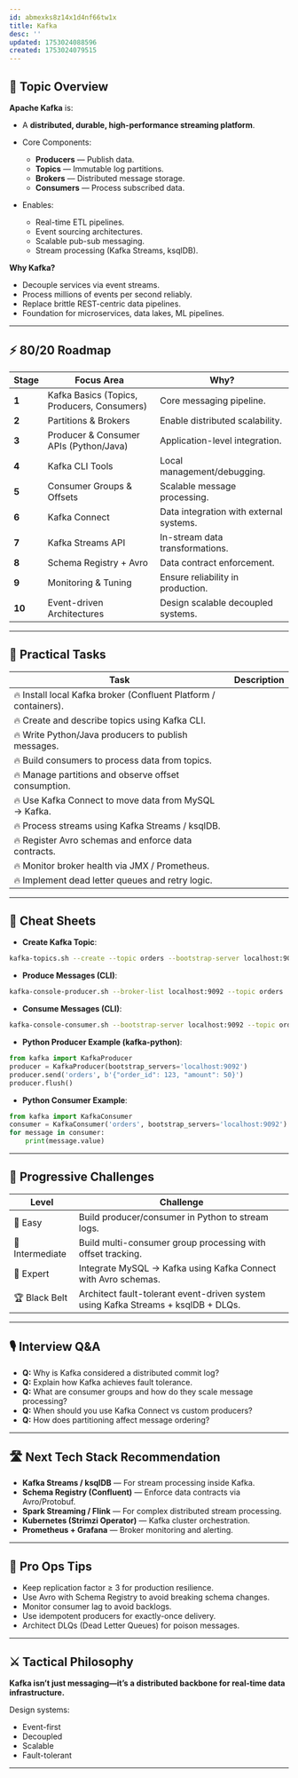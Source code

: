 ```yaml
---
id: abmexks8z14x1d4nf66tw1x
title: Kafka
desc: ''
updated: 1753024088596
created: 1753024079515
---
```


## 📌 Topic Overview

**Apache Kafka** is:

* A **distributed, durable, high-performance streaming platform**.
* Core Components:

  * **Producers** — Publish data.
  * **Topics** — Immutable log partitions.
  * **Brokers** — Distributed message storage.
  * **Consumers** — Process subscribed data.
* Enables:

  * Real-time ETL pipelines.
  * Event sourcing architectures.
  * Scalable pub-sub messaging.
  * Stream processing (Kafka Streams, ksqlDB).

**Why Kafka?**

* Decouple services via event streams.
* Process millions of events per second reliably.
* Replace brittle REST-centric data pipelines.
* Foundation for microservices, data lakes, ML pipelines.

---

## ⚡ 80/20 Roadmap

| Stage  | Focus Area                                  | Why?                                    |
| ------ | ------------------------------------------- | --------------------------------------- |
| **1**  | Kafka Basics (Topics, Producers, Consumers) | Core messaging pipeline.                |
| **2**  | Partitions & Brokers                        | Enable distributed scalability.         |
| **3**  | Producer & Consumer APIs (Python/Java)      | Application-level integration.          |
| **4**  | Kafka CLI Tools                             | Local management/debugging.             |
| **5**  | Consumer Groups & Offsets                   | Scalable message processing.            |
| **6**  | Kafka Connect                               | Data integration with external systems. |
| **7**  | Kafka Streams API                           | In-stream data transformations.         |
| **8**  | Schema Registry + Avro                      | Data contract enforcement.              |
| **9**  | Monitoring & Tuning                         | Ensure reliability in production.       |
| **10** | Event-driven Architectures                  | Design scalable decoupled systems.      |

---

## 🚀 Practical Tasks

| Task                                                             | Description |
| ---------------------------------------------------------------- | ----------- |
| 🔥 Install local Kafka broker (Confluent Platform / containers). |             |
| 🔥 Create and describe topics using Kafka CLI.                   |             |
| 🔥 Write Python/Java producers to publish messages.              |             |
| 🔥 Build consumers to process data from topics.                  |             |
| 🔥 Manage partitions and observe offset consumption.             |             |
| 🔥 Use Kafka Connect to move data from MySQL → Kafka.            |             |
| 🔥 Process streams using Kafka Streams / ksqlDB.                 |             |
| 🔥 Register Avro schemas and enforce data contracts.             |             |
| 🔥 Monitor broker health via JMX / Prometheus.                   |             |
| 🔥 Implement dead letter queues and retry logic.                 |             |

---

## 🧾 Cheat Sheets

* **Create Kafka Topic**:

```bash
kafka-topics.sh --create --topic orders --bootstrap-server localhost:9092 --partitions 3 --replication-factor 1
```

* **Produce Messages (CLI)**:

```bash
kafka-console-producer.sh --broker-list localhost:9092 --topic orders
```

* **Consume Messages (CLI)**:

```bash
kafka-console-consumer.sh --bootstrap-server localhost:9092 --topic orders --from-beginning
```

* **Python Producer Example (kafka-python)**:

```python
from kafka import KafkaProducer
producer = KafkaProducer(bootstrap_servers='localhost:9092')
producer.send('orders', b'{"order_id": 123, "amount": 50}')
producer.flush()
```

* **Python Consumer Example**:

```python
from kafka import KafkaConsumer
consumer = KafkaConsumer('orders', bootstrap_servers='localhost:9092')
for message in consumer:
    print(message.value)
```

---

## 🎯 Progressive Challenges

| Level           | Challenge                                                                         |
| --------------- | --------------------------------------------------------------------------------- |
| 🥉 Easy         | Build producer/consumer in Python to stream logs.                                 |
| 🥈 Intermediate | Build multi-consumer group processing with offset tracking.                       |
| 🥇 Expert       | Integrate MySQL → Kafka using Kafka Connect with Avro schemas.                    |
| 🏆 Black Belt   | Architect fault-tolerant event-driven system using Kafka Streams + ksqlDB + DLQs. |

---

## 🎙️ Interview Q\&A

* **Q:** Why is Kafka considered a distributed commit log?
* **Q:** Explain how Kafka achieves fault tolerance.
* **Q:** What are consumer groups and how do they scale message processing?
* **Q:** When should you use Kafka Connect vs custom producers?
* **Q:** How does partitioning affect message ordering?

---

## 🛣️ Next Tech Stack Recommendation

* **Kafka Streams / ksqlDB** — For stream processing inside Kafka.
* **Schema Registry (Confluent)** — Enforce data contracts via Avro/Protobuf.
* **Spark Streaming / Flink** — For complex distributed stream processing.
* **Kubernetes (Strimzi Operator)** — Kafka cluster orchestration.
* **Prometheus + Grafana** — Broker monitoring and alerting.

---

## 🎩 Pro Ops Tips

* Keep replication factor ≥ 3 for production resilience.
* Use Avro with Schema Registry to avoid breaking schema changes.
* Monitor consumer lag to avoid backlogs.
* Use idempotent producers for exactly-once delivery.
* Architect DLQs (Dead Letter Queues) for poison messages.

---

## ⚔️ Tactical Philosophy

**Kafka isn’t just messaging—it’s a distributed backbone for real-time data infrastructure.**

Design systems:

* Event-first
* Decoupled
* Scalable
* Fault-tolerant

---

